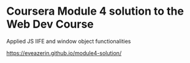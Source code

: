 # Coursera Module 4 solution to the Web Dev Course

Applied JS IIFE and window object functionalities

https://eveazerin.github.io/module4-solution/
